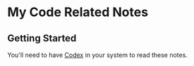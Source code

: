 # My Code Related Notes

## Getting Started
You'll need to have [Codex](https://github.com/jcv8000/Codex) in your system to read these notes.

